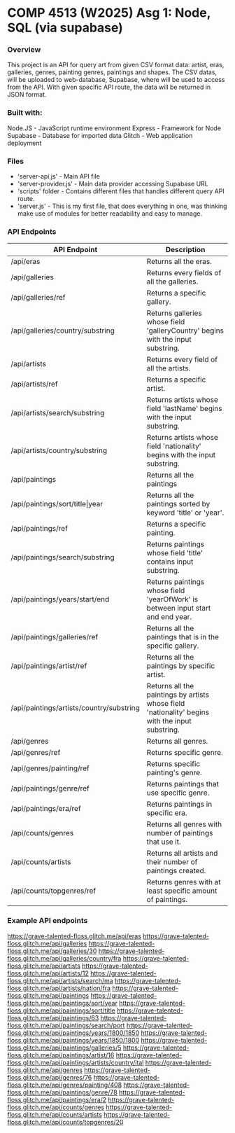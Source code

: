 # COMP 4513 (W2025) Asg 1: Node, SQL (via supabase)

### Overview
This project is an API for query art from given CSV format data: artist, eras, galleries, genres, painting genres, paintings and shapes.
The CSV datas, will be uploaded to web-database, Supabase, where will be used to access from the API. With given specific API route, the data will be returned in JSON format.

### Built with:
Node.JS - JavaScript runtime environment
Express - Framework for Node
Supabase - Database for imported data
Glitch - Web application deployment


### Files
- 'server-api.js' - Main API file
- 'server-provider.js' - Main data provider accessing Supabase URL
- 'scripts' folder - Contains different files that handles different query API route.
- 'server.js' - This is my first file, that does everything in one, was thinking make use of modules for better readability and easy to manage.


### API Endpoints
|API Endpoint                                           |Description                                                                    |
|-------------------------------------------------------|-------------------------------------------------------------------------------|
|/api/eras                                              |Returns all the eras.                                                          |
|/api/galleries                                         |Returns every fields of all the galleries.                                     |
|/api/galleries/ref                                     |Returns a specific gallery.                                                    |
|/api/galleries/country/substring                       |Returns galleries whose field 'galleryCountry' begins with the input substring.|
|/api/artists                                           |Returns every field of all the artists.                                        |
|/api/artists/ref                                       |Returns a specific artist.                                                     |
|/api/artists/search/substring                          |Returns artists whose field 'lastName' begins with the input substring.        |
|/api/artists/country/substring                         |Returns artists whose field 'nationality' begins with the input substring.     |
|/api/paintings                                         |Returns all the paintings                                                      |
|/api/paintings/sort/title\|year                        |Returns all the paintings sorted by keyword 'title' or 'year'.                 |
|/api/paintings/ref                                     |Returns a specific painting.                                                   |
|/api/paintings/search/substring                        |Returns paintings whose field 'title' contains input substring.                |
|/api/paintings/years/start/end                         |Returns paintings whose field 'yearOfWork' is between input start and end year.|
|/api/paintings/galleries/ref                           |Returns all the paintings that is in the specific gallery.                     |
|/api/paintings/artist/ref                              |Returns all the paintings by specific artist.                                  |
|/api/paintings/artists/country/substring               |Returns all the paintings by artists whose field 'nationality' begins with the input substring. |
|/api/genres                                            |Returns all genres.                                                            |
|/api/genres/ref                                        |Returns specific genre.                                                        |
|/api/genres/painting/ref                               |Returns specific painting's genre.                                             |
|/api/paintings/genre/ref                               |Returns paintings that use specific genre.                                     |
|/api/paintings/era/ref                                 |Returns paintings in specific era.                                             |
|/api/counts/genres                                     |Returns all genres with number of paintings that use it.                       |
|/api/counts/artists                                    |Returns all artists and their number of paintings created.                     |
|/api/counts/topgenres/ref                              |Returns genres with at least specific amount of paintings.                     |



### Example API endpoints
https://grave-talented-floss.glitch.me/api/eras
https://grave-talented-floss.glitch.me/api/galleries
https://grave-talented-floss.glitch.me/api/galleries/30
https://grave-talented-floss.glitch.me/api/galleries/country/fra
https://grave-talented-floss.glitch.me/api/artists
https://grave-talented-floss.glitch.me/api/artists/12
https://grave-talented-floss.glitch.me/api/artists/search/ma
https://grave-talented-floss.glitch.me/api/artists/nation/fra
https://grave-talented-floss.glitch.me/api/paintings
https://grave-talented-floss.glitch.me/api/paintings/sort/year
https://grave-talented-floss.glitch.me/api/paintings/sort/title
https://grave-talented-floss.glitch.me/api/paintings/63
https://grave-talented-floss.glitch.me/api/paintings/search/port
https://grave-talented-floss.glitch.me/api/paintings/years/1800/1850
https://grave-talented-floss.glitch.me/api/paintings/years/1850/1800
https://grave-talented-floss.glitch.me/api/paintings/galleries/5
https://grave-talented-floss.glitch.me/api/paintings/artist/16
https://grave-talented-floss.glitch.me/api/paintings/artists/country/ital
https://grave-talented-floss.glitch.me/api/genres
https://grave-talented-floss.glitch.me/api/genres/76
https://grave-talented-floss.glitch.me/api/genres/painting/408
https://grave-talented-floss.glitch.me/api/paintings/genre/78
https://grave-talented-floss.glitch.me/api/paintings/era/2
https://grave-talented-floss.glitch.me/api/counts/genres
https://grave-talented-floss.glitch.me/api/counts/artists
https://grave-talented-floss.glitch.me/api/counts/topgenres/20